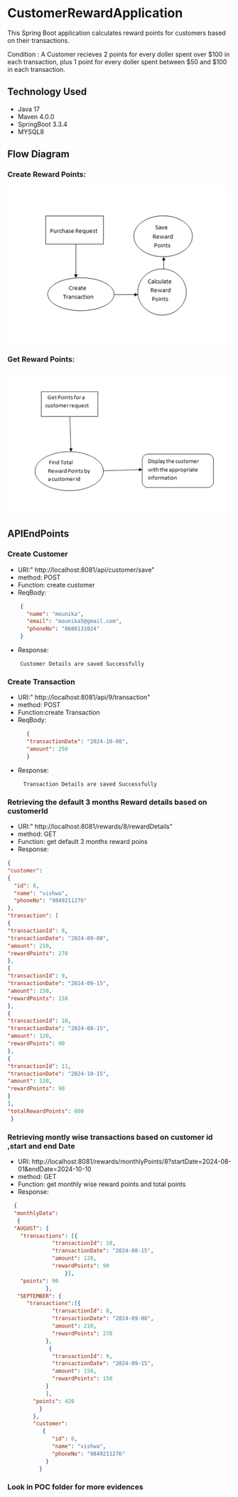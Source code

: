# CustomerRewardApplication

This Spring Boot application calculates reward points for customers based on their transactions.

Condition : A Customer recieves 2 points for every doller spent over $100 in each transaction, plus 1 point for every doller spent between $50 and $100 in each transaction.
## Technology Used
- Java 17
- Maven 4.0.0
-	SpringBoot 3.3.4
-	MYSQL8
## Flow Diagram
### Create Reward Points:
![](https://github.com/Mounika4b9/CustomerRewardApp/blob/master/Flow%20Diagrams/Create_Reward_Points.PNG)
### Get Reward Points:
![](https://github.com/Mounika4b9/CustomerRewardApp/blob/master/Flow%20Diagrams/Get_Reward_points.PNG)

## APIEndPoints
### Create Customer
-	URI:" http://localhost:8081/api/customer/save"
-	method: POST
-	Function: create customer
-	ReqBody:
  ```json
      { 
        "name": "mounika",
        "email": "mounika5@gmail.com",
        "phoneNo": "8688131024"
      }
  ```
-	Response:
```
    Customer Details are saved Successfully
```

### Create Transaction
-	URI:" http://localhost:8081/api/9/transaction"
-	method: POST
-	Function:create Transaction
-	ReqBody:
```json
      {
      "transactionDate": "2024-10-08",
      "amount": 250
      }
```
-	Response:
```
 	 Transaction Details are saved Successfully
```

### Retrieving the default 3 months Reward details based on customerId
-	URI:" http://localhost:8081/rewards/8/rewardDetails"
-	method: GET
-	Function: get default 3 months reward poins
-	Response:
  ```json
  {
  "customer": 
  {
    "id": 8,   
    "name": "vishwa",
    "phoneNo": "9849211276"
  },
  "transaction": [
  {
  "transactionId": 8,
  "transactionDate": "2024-09-08",
  "amount": 210,
  "rewardPoints": 270
  },
  {
  "transactionId": 9,
  "transactionDate": "2024-09-15",
  "amount": 150,
  "rewardPoints": 150
  },
  {
  "transactionId": 10,
  "transactionDate": "2024-08-15",
  "amount": 120,
  "rewardPoints": 90
  },
  {
  "transactionId": 11,
  "transactionDate": "2024-10-15",
  "amount": 120,
  "rewardPoints": 90
  }
  ],
  "totalRewardPoints": 600
   }
 ```
 
### Retrieving montly wise transactions based on customer id ,start and end Date
-	URI: http://localhost:8081/rewards/monthlyPoints/8?startDate=2024-08-01&endDate=2024-10-10
-	method: GET
-	Function: get monthly wise reward points and total points
-	Response:
```json
  {
  "monthlyData":
   {
  "AUGUST": {
    "transactions": [{
              "transactionId": 10,
              "transactionDate": "2024-08-15",
              "amount": 120,
              "rewardPoints": 90
                  }],
    "points": 90
            },
   "SEPTEMBER": {
      "transactions":[{
              "transactionId": 8,
              "transactionDate": "2024-09-08",
              "amount": 210,
              "rewardPoints": 270
            },
             {
              "transactionId": 9,
              "transactionDate": "2024-09-15",
              "amount": 150,
              "rewardPoints": 150
            }
            ],
        "points": 420
          }           
        },  
        "customer":  
           {
              "id": 8,
              "name": "vishwa",
              "phoneNo": "9849211276"
            }
          }
  ```
### Look in POC folder for more evidences
